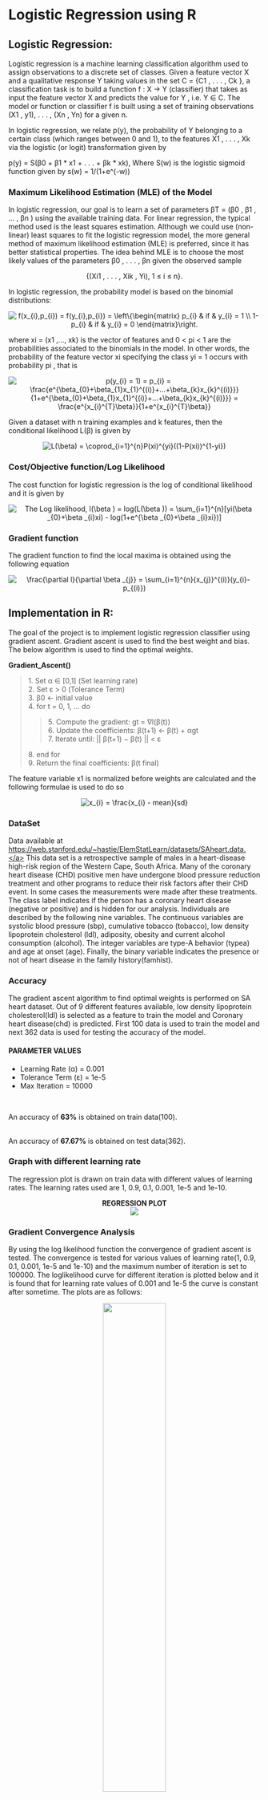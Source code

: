 # Logistic Regression using R


## Logistic Regression:

Logistic regression is a machine learning classification algorithm used to assign observations to a discrete set of classes. Given a feature vector X and a qualitative response Y taking values in the set C = {C1 , . . . , Ck }, a classification task is to build a function f : X → Y (classifier) that takes as input the feature vector X and predicts the value for Y , i.e. Y ∈ C. The model or function or classifier f is built using a set of training observations (X1 , y1), . . . , (Xn , Yn) for a given n.

In logistic regression, we relate p(y), the probability of Y belonging to a certain class (which ranges between 0 and 1), to the features X1 , . . . , Xk via the logistic (or logit) transformation given by

p(y) = S(β0 + β1 * x1 + . . . + βk * xk), Where S(w) is the logistic sigmoid function given by s(w) = 1/(1+e^(-w))

### Maximum Likelihood Estimation (MLE) of the Model

In logistic regression, our goal is to learn a set of parameters βT = (β0 , β1 , ... , βn ) using the available training data. For linear regression, the typical method used is the least squares estimation. Although we could use (non-linear) least squares to fit the logistic regression model, the more general method of maximum likelihood estimation (MLE) is preferred, since it has better statistical properties. The idea behind MLE is to choose the most likely values of the parameters β0 , . . . , βn given the observed sample

<div align="center">{(Xi1 , . . . , Xik , Yi), 1 ≤ i ≤ n}.</div>

In logistic regression, the probability model is based on the binomial distributions:

<div align="center">
	<img src="https://latex.codecogs.com/gif.latex?f(x_{i},p_{i})&space;=&space;f(y_{i},p_{i})&space;=&space;\left\{\begin{matrix}&space;p_{i}&space;&&space;if&space;&&space;y_{i}&space;=&space;1&space;\\&space;1-p_{i}&space;&&space;if&space;&&space;y_{i}&space;=&space;0&space;\end{matrix}\right." title="f(x_{i},p_{i}) = f(y_{i},p_{i}) = \left\{\begin{matrix} p_{i} & if & y_{i} = 1 \\ 1-p_{i} & if & y_{i} = 0 \end{matrix}\right."/>
</div>

where xi = (x1 ,..., xk) is the vector of features and 0 < pi < 1 are the probabilities associated to the binomials in the model. In other words, the probability of the feature vector xi specifying the class yi = 1 occurs with probability pi , that is

<div align="center">
	<img src="https://latex.codecogs.com/gif.latex?p(y_{i}&space;=&space;1)&space;=&space;p_{i}&space;=&space;\frac{e^{\beta_{0}&plus;\beta_{1}x_{1}^{(i)}&plus;...&plus;\beta_{k}x_{k}^{(i)}}}{1&plus;e^{\beta_{0}&plus;\beta_{1}x_{1}^{(i)}&plus;...&plus;\beta_{k}x_{k}^{(i)}}}&space;=&space;\frac{e^{x_{i}^{T}\beta}}{1&plus;e^{x_{i}^{T}\beta}}" title="p(y_{i} = 1) = p_{i} = \frac{e^{\beta_{0}+\beta_{1}x_{1}^{(i)}+...+\beta_{k}x_{k}^{(i)}}}{1+e^{\beta_{0}+\beta_{1}x_{1}^{(i)}+...+\beta_{k}x_{k}^{(i)}}} = \frac{e^{x_{i}^{T}\beta}}{1+e^{x_{i}^{T}\beta}}" />
</div>

Given a dataset with n training examples and k features, then the conditional likelihood L(β) is given by

<div align="center">
	<img src="https://latex.codecogs.com/gif.latex?L(\beta)&space;=&space;\coprod_{i=1}^{n}P(xi)^{yi}((1-P(xi))^{1-yi})" title="L(\beta) = \coprod_{i=1}^{n}P(xi)^{yi}((1-P(xi))^{1-yi})" />
</div>

### Cost/Objective function/Log Likelihood

The cost function for logistic regression is the log of conditional likelihood and it is given by

<div align="center">
	<img src="https://latex.codecogs.com/gif.latex?The&space;Log&space;likelihood,&space;l(\beta&space;)&space;=&space;log(L(\beta&space;))&space;=&space;\sum_{i=1}^{n}[yi(\beta&space;_{0}&plus;\beta&space;_{i}xi)&space;-&space;log(1&plus;e^{\beta&space;_{0}&plus;\beta&space;_{i}xi})]" title="The Log likelihood, l(\beta ) = log(L(\beta )) = \sum_{i=1}^{n}[yi(\beta _{0}+\beta _{i}xi) - log(1+e^{\beta _{0}+\beta _{i}xi})]" />
</div>

### Gradient function

The gradient function to find the local maxima is obtained using the following equation
<div align="center">
	<img src="https://latex.codecogs.com/gif.latex?\frac{\partial&space;l}{\partial&space;\beta&space;_{j}}&space;=&space;\sum_{i=1}^{n}{x_{j}}^{(i)}(y_{i}-p_{(i)})" title="\frac{\partial l}{\partial \beta _{j}} = \sum_{i=1}^{n}{x_{j}}^{(i)}(y_{i}-p_{(i)})" />
</div>


## Implementation in R:

The goal of the project is to implement logistic regression classifier using gradient ascent. Gradient ascent is used to find the best weight and bias. The below algorithm is used to find the optimal weights.

<div><strong>Gradient_Ascent()</strong></div>
<blockquote>
	<div>	1. Set α ∈ [0,1]  (Set learning rate)</div>
	<div>	2. Set ε > 0 (Tolerance Term)</div>
	<div>	3. β0 <- initial value</div>
	<div>	4. for t = 0, 1, ... do</div>
	<blockquote>
		<div>	5. 		Compute the gradient: gt = ∇l(β(t))</div>
		<div>	6.		Update the coefficients: β(t+1) <- β(t) + αgt</div>
		<div>	7.		Iterate until: || β(t+1) − β(t) || < ε</div>
	</blockquote>
	<div>	8. end for</div>
	<div>	9. Return the final coefficients: β(t final)</div>
</blockquote>

The feature variable x1 is normalized before weights are calculated and the following formulae is used to do so
<div align="center"><img src="https://latex.codecogs.com/gif.latex?x_{i}&space;=&space;\frac{x_{i}&space;-&space;mean}{sd}" title="x_{i} = \frac{x_{i} - mean}{sd}" /></div>


### DataSet

Data available at <a href="https://web.stanford.edu/~hastie/ElemStatLearn/datasets/SAheart.data" target="_blank">https://web.stanford.edu/~hastie/ElemStatLearn/datasets/SAheart.data.</a> This data set is a retrospective sample of males in a heart-disease high-risk region of the Western Cape, South Africa. Many of the coronary heart disease (CHD) positive men have undergone blood pressure reduction treatment and other programs to reduce their risk factors after their CHD event. In some cases the measurements were made after these treatments. The class label indicates if the person has a coronary heart disease (negative or positive) and is hidden for our analysis. Individuals are described by the following nine variables. The continuous variables are systolic blood pressure (sbp), cumulative tobacco (tobacco), low density lipoprotein cholesterol (ldl), adiposity, obesity and current alcohol consumption (alcohol). The integer variables are type-A behavior (typea) and age at onset (age). Finally, the binary variable indicates the presence or not of heart disease in the family history(famhist).


### Accuracy

The gradient ascent algorithm to find optimal weights is performed on SA heart dataset. Out of 9 different features available, low density lipoprotein cholesterol(ldl) is selected as a feature to train the model and Coronary heart disease(chd) is predicted. First 100 data is used to train the model and next 362 data is used for testing the accuracy of the model.

#### PARAMETER VALUES


<ul>
	<li>Learning Rate (α)  =  0.001</li>
	<li>Tolerance Term (ε) =  1e-5</li>
	<li>Max Iteration      =  10000</li>
</ul>
<br>

An accuracy of <strong>63%</strong> is obtained on train data(100).	

<br>
An accuracy of <strong>67.67%</strong> is obtained on test data(362).


### Graph with different learning rate

The regression plot is drawn on train data with different values of learning rates. The learning rates used are 1, 0.9, 0.1, 0.001, 1e-5 and 1e-10.

<div align="center">
	<strong>REGRESSION PLOT</strong>
</div>

<div align="center">
	<img src="/plots/regression_line_for_different_alphas.png">
</div>

### Gradient Convergence Analysis

By using the log likelihood function the convergence of gradient ascent is tested. The convergence is tested for various values of learning rate(1, 0.9, 0.1, 0.001, 1e-5 and 1e-10) and the maximum number of iteration is set to 100000. The loglikelihood curve for different iteration is plotted below and it is found that for learning rate values of 0.001 and 1e-5 the curve is constant after sometime. The plots are as follows:

<div align="center">
	<img width="50%" src="/plots/iteration_vs_loglikelihood_for_lr_1.png">
	<img width="50%" src="/plots/iteration_vs_loglikelihood_for_lr_0.9.png">
	<img width="50%" src="/plots/terationvsloglikelihood_for_lr_0.1.png">
	<img width="50%" src="/plots/iteration_vs_loglikelihood_for_lr_0.9.png">
	<img width="50%" src="/plots/terationvsloglikelihood_for_lr_1e-5.png">
</div>


### Confusion Matrix

#### Confusion matrix on train data

<div align="center">
	<img align="center" src="/plots/confusion_matrix_train_data.png">
</div>

#### Confusion matrix on test data

<div align="center">
	<img align="center" src="/plots/confusion_matrix_test_data.png">
</div>

## Contributors:

1. <a href="https://github.com/BhuvaneshRavi" target="_blank">Bhuvaneshwaran Ravi</a>
2. <a href="https://github.com/jsri16" target="_blank">Jayashree Srinivasan</a>
3. <a href="https://github.com/rangakamesh" target="_blank">Kameswaran Rangasamy</a>
4. <a href="https://github.com/serlintamilselvam" target="_blank">Serlin Tamilselvam</a>